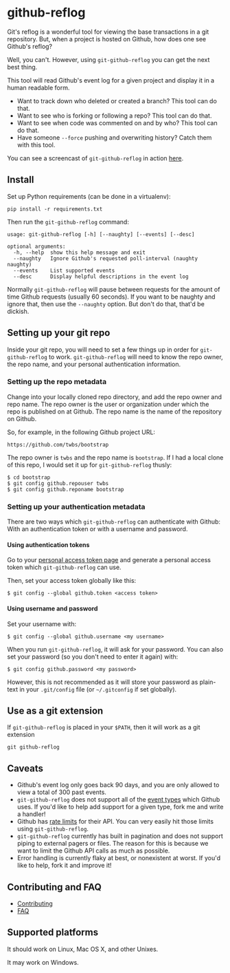 # github-reflog

Git's reflog is a wonderful tool for viewing the base transactions in a
git repository. But, when a project is hosted on Github, how does one see
Github's reflog?

Well, you can't. However, using `git-github-reflog` you can get the next
best thing.

This tool will read Github's event log for a given project and display
it in a human readable form.

* Want to track down who deleted or created a branch? This tool can do that.
* Want to see who is forking or following a repo? This tool can do that.
* Want to see when code was commented on and by who? This tool can do that.
* Have someone `--force` pushing and overwriting history? Catch them with this
tool.

You can see a screencast of `git-github-reflog` in action
[here](https://asciinema.org/a/25457).

## Install

Set up Python requirements (can be done in a virtualenv):

```
pip install -r requirements.txt
```

Then run the `git-github-reflog` command:

```
usage: git-github-reflog [-h] [--naughty] [--events] [--desc]

optional arguments:
  -h, --help  show this help message and exit
  --naughty   Ignore Github's requested poll-interval (naughty naughty)
  --events    List supported events
  --desc      Display helpful descriptions in the event log
```

Normally `git-github-reflog` will pause between requests for the amount of time
Github requests (usually 60 seconds). If you want to be naughty and ignore
that, then use the `--naughty` option. But don't do that, that'd be
dickish.

## Setting up your git repo

Inside your git repo, you will need to set a few things up in order for
`git-github-reflog` to work. `git-github-reflog` will need to know the
repo owner, the repo name, and your personal authentication information.

### Setting up the repo metadata

Change into your locally cloned repo directory, and add the repo owner
and repo name. The repo owner is the user or organization under which
the repo is published on at Github. The repo name is the name of the
repository on Github.

So, for example, in the following Github project URL:

```
https://github.com/twbs/bootstrap
```

The repo owner is `twbs` and the repo name is `bootstrap`. If I had a local
clone of this repo, I would set it up for `git-github-reflog` thusly:

```
$ cd bootstrap
$ git config github.repouser twbs
$ git config github.reponame bootstrap
```

### Setting up your authentication metadata

There are two ways which `git-github-reflog` can authenticate with Github:
With an authentication token or with a username and password.

#### Using authentication tokens

Go to your [personal access token page](https://github.com/settings/tokens)
and generate a personal access token which `git-github-reflog` can use.

Then, set your access token globally like this:

```
$ git config --global github.token <access token>
```

#### Using username and password

Set your username with:

```
$ git config --global github.username <my username>
```

When you run `git-github-reflog`, it will ask for your password. You
can also set your password (so you don't need to enter it again) with:

```
$ git config github.password <my password>
```

However, this is not recommended as it will store your password as plain-text
in your `.git/config` file (or `~/.gitconfig` if set globally).

## Use as a git extension

If `git-github-reflog` is placed in your `$PATH`, then it will work as a git
extension

```
git github-reflog
```

## Caveats

* Github's event log only goes back 90 days, and you are only allowed to
view a total of 300 past events.
* `git-github-reflog` does not support all of the [event
types](https://developer.github.com/v3/activity/events/types/) which Github
uses. If you'd like to help add support for a given type, fork me and write a
handler!
* Github has [rate limits](https://developer.github.com/v3/#rate-limiting) for
their API. You can very easily hit those limits using `git-github-reflog`.
* `git-github-reflog` currently has built in pagination and does not support piping
to external pagers or files. The reason for this is because we want to limit the Github
API calls as much as possible.
* Error handling is currently flaky at best, or nonexistent at worst. If
you'd like to help, fork it and improve it!

## Contributing and FAQ

* [Contributing](CONTRIBUTING.md)
* [FAQ](FAQ.md)

## Supported platforms

It should work on Linux, Mac OS X, and other Unixes.

It may work on Windows.

